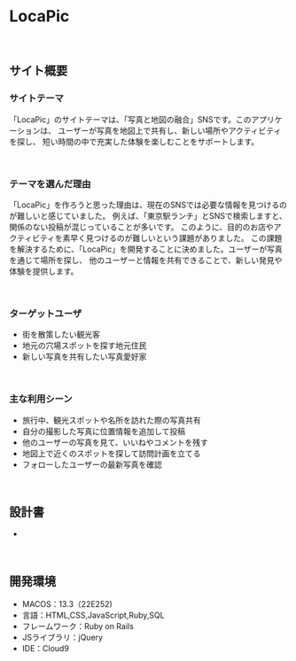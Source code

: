 # LocaPic
​
## サイト概要
### サイトテーマ
「LocaPic」のサイトテーマは、「写真と地図の融合」SNSです。このアプリケーションは、
ユーザーが写真を地図上で共有し、新しい場所やアクティビティを探し、
短い時間の中で充実した体験を楽しむことをサポートします。


​
### テーマを選んだ理由
「LocaPic」を作ろうと思った理由は、現在のSNSでは必要な情報を見つけるのが難しいと感じていました。
 例えば、「東京駅ランチ」とSNSで検索しますと、関係のない投稿が混じっていることが多いです。
 このように、目的のお店やアクティビティを素早く見つけるのが難しいという課題がありました。
 この課題を解決するために、「LocaPic」を開発することに決めました。ユーザーが写真を通じて場所を探し、
 他のユーザーと情報を共有できることで、新しい発見や体験を提供します。

​
### ターゲットユーザ
* 街を散策したい観光客
* 地元の穴場スポットを探す地元住民
* 新しい写真を共有したい写真愛好家


​
### 主な利用シーン
* 旅行中、観光スポットや名所を訪れた際の写真共有
* 自分の撮影した写真に位置情報を追加して投稿
* 他のユーザーの写真を見て、いいねやコメントを残す
* 地図上で近くのスポットを探して訪問計画を立てる
* フォローしたユーザーの最新写真を確認

​
## 設計書
<!--テーマを設定・提出する時点では不要です-->
- 
​
## 開発環境
- MACOS：13.3（22E252)
- 言語：HTML,CSS,JavaScript,Ruby,SQL
- フレームワーク：Ruby on Rails
- JSライブラリ：jQuery
- IDE：Cloud9
​
<!--## 使用素材-->
<!--- 外部サービスの画像素材・音声素材を使用した場合は、必ずサービス名とURLを明記してください。-->
<!--- アプリケーションの実装に使用したgem/bootstrapのリファレンスなどの記載は不要です。-->
<!--- 使用しない場合は、使用素材の項目をREADMEから削除してください。-->
<!--折りたたむ-->